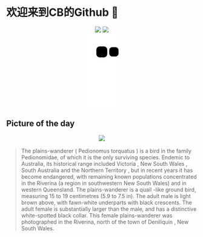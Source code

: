 
# 欢迎来到CB的Github 👋

<div align="center">
  <img height="137px" src="https://github-readme-stats.vercel.app/api?username=SuperCB&show_icons=true&theme=radical" />
  <img height="137px" src="https://github-readme-stats.vercel.app/api/top-langs/?username=SuperCB&hide_title=true&hide_border=true&layout=compact&langs_count=6&text_color=000&icon_color=fff" />
</div>


<div align="center">
    <img src="./contribution-snake/github-contribution-grid-snake.svg" />
</div>



## Picture of the day
<div align="center">
  <img width=400px src="https://upload.wikimedia.org/wikipedia/commons/thumb/f/fd/Plains-wanderer_female_8173.jpg/750px-Plains-wanderer_female_8173.jpg" />
</div>

>The  plains-wanderer  ( Pedionomus torquatus ) is a bird in the family Pedionomidae, of which it is the only surviving species. Endemic to Australia, its historical range included  Victoria ,  New South Wales ,  South Australia  and the  Northern Territory , but in recent years it has become endangered, with remaining known populations concentrated in the Riverina (a region in southwestern New South Wales) and in western Queensland. The plains-wanderer is a  quail -like ground bird, measuring 15 to 19 centimetres (5.9 to 7.5 in). The adult male is light brown above, with fawn-white underparts with black crescents. The adult female is substantially larger than the male, and has a distinctive white-spotted black collar. This female plains-wanderer was photographed in the Riverina, north of the town of  Deniliquin , New South Wales.


